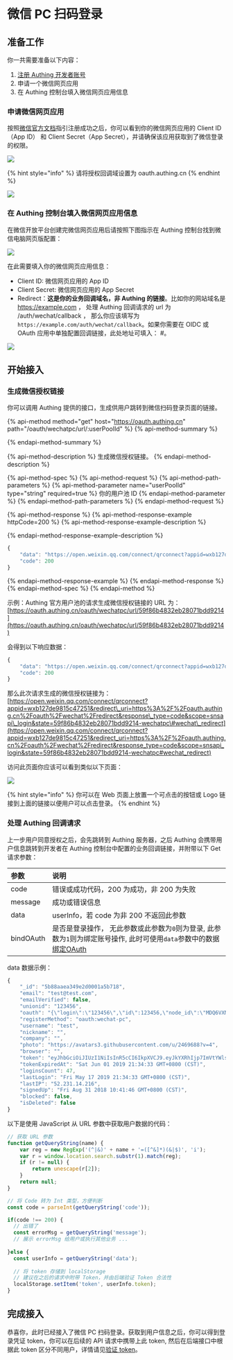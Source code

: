 # 微信 PC 扫码登录

## 准备工作 <a id="prepare"></a>

你一共需要准备以下内容：

1. [注册 Authing 开发者账号](../../quickstart/create-authing-account.md)
2. 申请一个微信网页应用
3. 在 Authing 控制台填入微信网页应用信息

### 申请微信网页应用

按照[微信官方文档](https://open.weixin.qq.com/cgi-bin/frame?t=home/web_tmpl&lang=zh_CN)指引注册成功之后，你可以看到你的微信网页应用的 Client ID（App ID） 和 Client Secret（App Secret），并请确保该应用获取到了微信登录的权限。

![](../../.gitbook/assets/image%20%28182%29.png)

{% hint style="info" %}
请将授权回调域设置为 oauth.authing.cn
{% endhint %}

![](../../.gitbook/assets/image%20%2839%29.png)

### 在 Authing 控制台填入微信网页应用信息

在微信开放平台创建完微信网页应用后请按照下图指示在 Authing 控制台找到微信电脑网页版配置：

![](../../.gitbook/assets/wei-xin-pc.png)

在此需要填入你的微信网页应用信息：

* Client ID: 微信网页应用的 App ID
* Client Secret: 微信网页应用的 App Secret
* Redirect：**这是你的业务回调域名，非 Authing 的链接**。比如你的网站域名是 https://example.com ， 处理 Authing 回调请求的 url 为 /auth/wechat/callback ， 那么你应该填写为 `https://example.com/auth/wechat/callback`。如果你需要在 OIDC 或 OAuth 应用中单独配置回调链接，此处地址可填入： \#。

![](../../.gitbook/assets/image%20%28248%29.png)

## 开始接入

### 生成微信授权链接

你可以调用 Authing 提供的接口，生成供用户跳转到微信扫码登录页面的链接。

{% api-method method="get" host="https://oauth.authing.cn" path="/oauth/wechatpc/url/:userPoolId" %}
{% api-method-summary %}

{% endapi-method-summary %}

{% api-method-description %}
生成微信授权链接。
{% endapi-method-description %}

{% api-method-spec %}
{% api-method-request %}
{% api-method-path-parameters %}
{% api-method-parameter name="userPoolId" type="string" required=true %}
你的用户池 ID
{% endapi-method-parameter %}
{% endapi-method-path-parameters %}
{% endapi-method-request %}

{% api-method-response %}
{% api-method-response-example httpCode=200 %}
{% api-method-response-example-description %}

{% endapi-method-response-example-description %}

```javascript
{
    "data": "https://open.weixin.qq.com/connect/qrconnect?appid=wxb127de9815c47251&redirect_uri=https%3A%2F%2Foauth.authing.cn%2Foauth%2Fwechat%2Fredirect&response_type=code&scope=snsapi_login&state=59f86b4832eb28071bdd9214-wechatpc#wechat_redirect",
    "code": 200
}
```
{% endapi-method-response-example %}
{% endapi-method-response %}
{% endapi-method-spec %}
{% endapi-method %}

示例：Authing 官方用户池的请求生成微信授权链接的 URL 为：[https://oauth.authing.cn/oauth/wechatpc/url/59f86b4832eb28071bdd9214](https://oauth.authing.cn/oauth/wechatpc/url/59f86b4832eb28071bdd9214)

会得到以下响应数据：

```javascript
{
    "data": "https://open.weixin.qq.com/connect/qrconnect?appid=wxb127de9815c47251&redirect_uri=https%3A%2F%2Foauth.authing.cn%2Foauth%2Fwechat%2Fredirect&response_type=code&scope=snsapi_login&state=59f86b4832eb28071bdd9214-wechatpc#wechat_redirect",
    "code": 200
}
```

那么此次请求生成的微信授权链接为：[https://open.weixin.qq.com/connect/qrconnect?appid=wxb127de9815c47251&redirect\_uri=https%3A%2F%2Foauth.authing.cn%2Foauth%2Fwechat%2Fredirect&response\_type=code&scope=snsapi\_login&state=59f86b4832eb28071bdd9214-wechatpc\#wechat\_redirect](https://open.weixin.qq.com/connect/qrconnect?appid=wxb127de9815c47251&redirect_uri=https%3A%2F%2Foauth.authing.cn%2Foauth%2Fwechat%2Fredirect&response_type=code&scope=snsapi_login&state=59f86b4832eb28071bdd9214-wechatpc#wechat_redirect)

访问此页面你应该可以看到类似以下页面：

![](../../.gitbook/assets/image%20%28487%29.png)

{% hint style="info" %}
你可以在 Web 页面上放置一个可点击的按钮或 Logo 链接到上面的链接以便用户可以点击登录。
{% endhint %}

### 处理 Authing 回调请求

上一步用户同意授权之后，会先跳转到 Authing 服务器，之后 Authing 会携带用户信息跳转到开发者在 Authing 控制台中配置的业务回调链接，并附带以下 Get 请求参数：

| 参数 | 说明 |
| :--- | :--- |
| code | 错误或成功代码，200 为成功，非 200 为失败 |
| message | 成功或错误信息 |
| data | userInfo，若 code 为非 200 不返回此参数 |
| bindOAuth | 是否是登录操作， 无此参数或此参数为`0`则为登录, 此参数为`1`则为绑定账号操作, 此时可使用`data`参数中的数据[绑定OAuth](../../sdk/sdk-for-node/bind-social-login.md#bang-ding-she-hui-hua-zhang-hao) |

data 数据示例：

```javascript
{
    "_id": "5b88aaea349e2d0001a5b718",
    "email": "test@test.com",
    "emailVerified": false,
    "unionid": "123456",
    "oauth": "{\"login\":\"123456\",\"id\":123456,\"node_id\":\"MDQ6VXNlcjI0Njk2ODg=\",\"avatar_url\":\"https://avatars3.githubusercontent.com/u/2469688?v=4\",\"gravatar_id\":\"\",\"url\":\"https://api.github.com/users/test\",\"html_url\":\"https://github.com/test\",\"followers_url\":\"https://api.github.com/users/test/followers\",\"following_url\":\"https://api.github.com/users/test/following{/other_user}\",\"gists_url\":\"https://api.github.com/users/test/gists{/gist_id}\",\"starred_url\":\"https://api.github.com/users/test/starred{/owner}{/repo}\",\"subscriptions_url\":\"https://api.github.com/users/test/subscriptions\",\"organizations_url\":\"https://api.github.com/users/test/orgs\",\"repos_url\":\"https://api.github.com/users/test/repos\",\"events_url\":\"https://api.github.com/users/test/events{/privacy}\",\"received_events_url\":\"https://api.github.com/users/test/received_events\",\"type\":\"User\",\"site_admin\":false,\"name\":\"test\",\"company\":\"test\",\"blog\":\"http://test.com\",\"location\":\"Beijing, China\",\"email\":\"test@test.com\",\"hireable\":null,\"bio\":\"Being NO.1\",\"public_repos\":91,\"public_gists\":0,\"followers\":109,\"following\":27,\"created_at\":\"2012-10-02T06:38:50Z\",\"updated_at\":\"2018-07-23T05:51:23Z\"}",
    "registerMethod": "oauth:wechat-pc",
    "username": "test",
    "nickname": "",
    "company": "",
    "photo": "https://avatars3.githubusercontent.com/u/2469688?v=4",
    "browser": "",
    "token": "eyJhbGciOiJIUzI1NiIsInR5cCI6IkpXVCJ9.eyJkYXRhIjp7ImVtYWlsIjoieGlleWFuZ0Bkb2RvcmEuY24iLCJ1bmlvbmlkIjoiMjQ2OTY4OCIsImlkIjoiNWI4OGFhZWEzNDllMmQwMDAxYTViNzE4IiwiY2xpZW50SWQiOiI1YTlmYTI2Y2Y4NjM1YTAwMDE4NTUyOGMifSwiaWF0IjoxNTU4MTAwMDczLCJleHAiOjE1NTkzOTYwNzN9.7R_-CGnbPBRjHFaVS0ERWMaGfR_24zYJiBTJvJ4XYxk",
    "tokenExpiredAt": "Sat Jun 01 2019 21:34:33 GMT+0800 (CST)",
    "loginsCount": 47,
    "lastLogin": "Fri May 17 2019 21:34:33 GMT+0800 (CST)",
    "lastIP": "52.231.14.216",
    "signedUp": "Fri Aug 31 2018 10:41:46 GMT+0800 (CST)",
    "blocked": false,
    "isDeleted": false
}
```

以下是使用 JavaScript 从 URL 参数中获取用户数据的代码：

```javascript
// 获取 URL 参数
function getQueryString(name) {
    var reg = new RegExp('(^|&)' + name + '=([^&]*)(&|$)', 'i');
    var r = window.location.search.substr(1).match(reg);
    if (r != null) {
        return unescape(r[2]);
    }
    return null;
}

// 将 Code 转为 Int 类型，方便判断
const code = parseInt(getQueryString('code'));

if(code !== 200) {
  // 出错了
  const errorMsg = getQueryString('message');
  // 展示 errorMsg 给用户或执行其他业务 ...
  
}else {
  const userInfo = getQueryString('data');
  
  // 将 token 存储到 localStorage 
  // 建议在之后的请求中附带 Token，并由后端验证 Token 合法性
  localStorage.setItem('token', userInfo.token);
}
```

## 完成接入

恭喜你，此时已经接入了微信 PC 扫码登录。获取到用户信息之后，你可以得到登录凭证 token，你可以在后续的 API 请求中携带上此 token, 然后在后端接口中根据此 token 区分不同用户，详情请见[验证 token](../../advanced/verify-jwt-token.md#yan-zheng-authing-qian-fa-de-token)。


